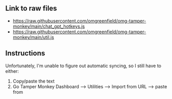 ## Link to raw files

- https://raw.githubusercontent.com/omgreenfield/omg-tamper-monkey/main/chat_gpt_hotkeys.js
- https://raw.githubusercontent.com/omgreenfield/omg-tamper-monkey/main/util.js

## Instructions

Unfortunately, I'm unable to figure out automatic syncing, so I still have to either:

1) Copy/paste the text
2) Go Tamper Monkey Dashboard --> Utilities --> Import from URL --> paste from [](#link-to-files-in-github-repo)
